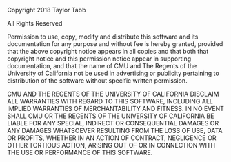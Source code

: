 Copyright 2018 Taylor Tabb

All Rights Reserved

Permission to use, copy, modify and distribute this software and its
documentation for any purpose and without fee is hereby granted,
provided that the above copyright notice appears in all copies and
that both that copyright notice and this permission notice appear in
supporting documentation, and that the name of CMU and The Regents of
the University of California not be used in advertising or publicity
pertaining to distribution of the software without specific written
permission.

CMU AND THE REGENTS OF THE UNIVERSITY OF CALIFORNIA DISCLAIM ALL
WARRANTIES WITH REGARD TO THIS SOFTWARE, INCLUDING ALL IMPLIED
WARRANTIES OF MERCHANTABILITY AND FITNESS.  IN NO EVENT SHALL CMU OR
THE REGENTS OF THE UNIVERSITY OF CALIFORNIA BE LIABLE FOR ANY SPECIAL,
INDIRECT OR CONSEQUENTIAL DAMAGES OR ANY DAMAGES WHATSOEVER RESULTING
FROM THE LOSS OF USE, DATA OR PROFITS, WHETHER IN AN ACTION OF
CONTRACT, NEGLIGENCE OR OTHER TORTIOUS ACTION, ARISING OUT OF OR IN
CONNECTION WITH THE USE OR PERFORMANCE OF THIS SOFTWARE.
